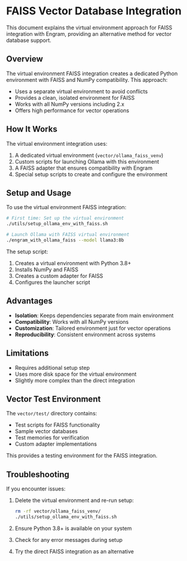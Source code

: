 # FAISS Vector Database Integration

This document explains the virtual environment approach for FAISS integration with Engram, providing an alternative method for vector database support.

## Overview

The virtual environment FAISS integration creates a dedicated Python environment with FAISS and NumPy compatibility. This approach:

- Uses a separate virtual environment to avoid conflicts
- Provides a clean, isolated environment for FAISS
- Works with all NumPy versions including 2.x
- Offers high performance for vector operations

## How It Works

The virtual environment integration uses:

1. A dedicated virtual environment (`vector/ollama_faiss_venv`)
2. Custom scripts for launching Ollama with this environment
3. A FAISS adapter that ensures compatibility with Engram
4. Special setup scripts to create and configure the environment

## Setup and Usage

To use the virtual environment FAISS integration:

```bash
# First time: Set up the virtual environment
./utils/setup_ollama_env_with_faiss.sh

# Launch Ollama with FAISS virtual environment
./engram_with_ollama_faiss --model llama3:8b
```

The setup script:
1. Creates a virtual environment with Python 3.8+
2. Installs NumPy and FAISS
3. Creates a custom adapter for FAISS
4. Configures the launcher script

## Advantages

- **Isolation**: Keeps dependencies separate from main environment
- **Compatibility**: Works with all NumPy versions
- **Customization**: Tailored environment just for vector operations
- **Reproducibility**: Consistent environment across systems

## Limitations

- Requires additional setup step
- Uses more disk space for the virtual environment
- Slightly more complex than the direct integration

## Vector Test Environment

The `vector/test/` directory contains:
- Test scripts for FAISS functionality
- Sample vector databases
- Test memories for verification
- Custom adapter implementations

This provides a testing environment for the FAISS integration.

## Troubleshooting

If you encounter issues:

1. Delete the virtual environment and re-run setup:
   ```bash
   rm -rf vector/ollama_faiss_venv/
   ./utils/setup_ollama_env_with_faiss.sh
   ```

2. Ensure Python 3.8+ is available on your system

3. Check for any error messages during setup

4. Try the direct FAISS integration as an alternative